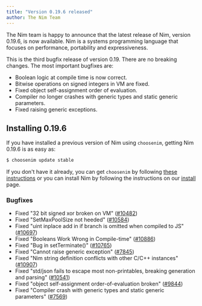 ```yaml
---
title: "Version 0.19.6 released"
author: The Nim Team
---
```


The Nim team is happy to announce that the latest release of Nim,
version 0.19.6, is now available. Nim is a systems programming language that
focuses on performance, portability and expressiveness.

This is the third bugfix release of version 0.19.
There are no breaking changes.
The most important bugfixes are:

- Boolean logic at compile time is now correct.
- Bitwise operations on signed integers in VM are fixed.
- Fixed object self-assignment order of evaluation.
- Compiler no longer crashes with generic types and static generic parameters.
- Fixed raising generic exceptions.


## Installing 0.19.6

If you have installed a previous version of Nim using ``choosenim``,
getting Nim 0.19.6 is as easy as:

```bash
$ choosenim update stable
```

If you don't have it already, you can get ``choosenim`` by following
[these instructions](https://github.com/dom96/choosenim) or you can install
Nim by following the instructions on our
[install](https://nim-lang.org/install.html) page.


### Bugfixes

- Fixed "32 bit signed xor broken on VM"
  ([#10482](https://github.com/nim-lang/Nim/issues/10482))
- Fixed "SetMaxPoolSize not heeded"
  ([#10584](https://github.com/nim-lang/Nim/issues/10584))
- Fixed "uint inplace add in if branch is omitted when compiled to JS"
  ([#10697](https://github.com/nim-lang/Nim/issues/10697))
- Fixed "Booleans Work Wrong in Compile-time"
  ([#10886](https://github.com/nim-lang/Nim/issues/10886))
- Fixed "Bug in setTerminate()"
  ([#10765](https://github.com/nim-lang/Nim/issues/10765))
- Fixed "Cannot raise generic exception"
  ([#7845](https://github.com/nim-lang/Nim/issues/7845))
- Fixed "Nim string definition conflicts with other C/C++ instances"
  ([#10907](https://github.com/nim-lang/Nim/issues/10907))
- Fixed "std/json fails to escape most non-printables, breaking generation and parsing"
  ([#10541](https://github.com/nim-lang/Nim/issues/10541))
- Fixed "object self-assignment order-of-evaluation broken"
  ([#9844](https://github.com/nim-lang/Nim/issues/9844))
- Fixed "Compiler crash with generic types and static generic parameters"
  ([#7569](https://github.com/nim-lang/Nim/issues/7569))
